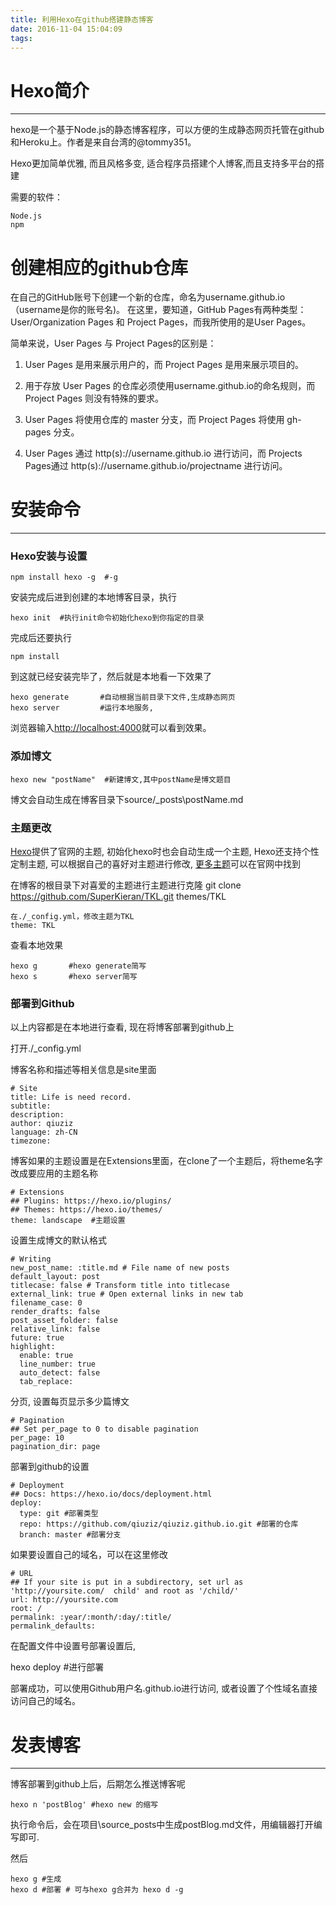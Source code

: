 ```yaml
---
title: 利用Hexo在github搭建静态博客
date: 2016-11-04 15:04:09
tags:
---
```

# Hexo简介
---
hexo是一个基于Node.js的静态博客程序，可以方便的生成静态网页托管在github和Heroku上。作者是来自台湾的@tommy351。

Hexo更加简单优雅, 而且风格多变, 适合程序员搭建个人博客,而且支持多平台的搭建


需要的软件：

	Node.js  
	npm        

<!--more-->
# 创建相应的github仓库

在自己的GitHub账号下创建一个新的仓库，命名为username.github.io（username是你的账号名)。
在这里，要知道，GitHub Pages有两种类型：User/Organization Pages 和 Project Pages，而我所使用的是User Pages。

简单来说，User Pages 与 Project Pages的区别是：

1. User Pages 是用来展示用户的，而 Project Pages 是用来展示项目的。

2. 用于存放 User Pages 的仓库必须使用username.github.io的命名规则，而 Project Pages 则没有特殊的要求。

3. User Pages 将使用仓库的 master 分支，而 Project Pages 将使用 gh-pages 分支。

4. User Pages 通过 http(s)://username.github.io 进行访问，而 Projects Pages通过 http(s)://username.github.io/projectname 进行访问。





# 安装命令
---

### Hexo安装与设置

	npm install hexo -g  #-g

安装完成后进到创建的本地博客目录，执行

	hexo init  #执行init命令初始化hexo到你指定的目录


完成后还要执行

	npm install

到这就已经安装完毕了，然后就是本地看一下效果了

	hexo generate       #自动根据当前目录下文件,生成静态网页
	hexo server         #运行本地服务,


浏览器输入<http://localhost:4000>就可以看到效果。

### 添加博文

	hexo new "postName"  #新建博文,其中postName是博文题目


博文会自动生成在博客目录下source/_posts\postName.md


### 主题更改

[Hexo](http://hexo.io/)提供了官网的主题, 初始化hexo时也会自动生成一个主题, Hexo还支持个性定制主题, 可以根据自己的喜好对主题进行修改, [更多主题](https://github.com/hexojs/hexo/wiki/Themes)可以在官网中找到


在博客的根目录下对喜爱的主题进行主题进行克隆
git clone https://github.com/SuperKieran/TKL.git themes/TKL

	在./_config.yml，修改主题为TKL
	theme: TKL

查看本地效果

	hexo g       #hexo generate简写
	hexo s       #hexo server简写

### 部署到Github
以上内容都是在本地进行查看, 现在将博客部署到github上

打开./_config.yml

博客名称和描述等相关信息是site里面

	# Site
	title: Life is need record.
	subtitle:
	description:
	author: qiuziz
	language: zh-CN
	timezone:

博客如果的主题设置是在Extensions里面，在clone了一个主题后，将theme名字改成要应用的主题名称

	# Extensions
	## Plugins: https://hexo.io/plugins/
	## Themes: https://hexo.io/themes/
	theme: landscape  #主题设置

设置生成博文的默认格式

	# Writing
	new_post_name: :title.md # File name of new posts
	default_layout: post
	titlecase: false # Transform title into titlecase
	external_link: true # Open external links in new tab
	filename_case: 0
	render_drafts: false
	post_asset_folder: false
	relative_link: false
	future: true
	highlight:
	  enable: true
	  line_number: true
	  auto_detect: false
	  tab_replace:


分页, 设置每页显示多少篇博文

	# Pagination
	## Set per_page to 0 to disable pagination
	per_page: 10
	pagination_dir: page

部署到github的设置

	# Deployment
	## Docs: https://hexo.io/docs/deployment.html
	deploy:
	  type: git #部署类型
	  repo: https://github.com/qiuziz/qiuziz.github.io.git #部署的仓库
	  branch: master #部署分支

如果要设置自己的域名，可以在这里修改

	# URL
	## If your site is put in a subdirectory, set url as 'http://yoursite.com/	child' and root as '/child/'
	url: http://yoursite.com
	root: /
	permalink: :year/:month/:day/:title/
	permalink_defaults:

在配置文件中设置号部署设置后,

hexo deploy  #进行部署

部署成功，可以使用Github用户名.github.io进行访问, 或者设置了个性域名直接访问自己的域名。


# 发表博客
---

博客部署到github上后，后期怎么推送博客呢

	hexo n 'postBlog' #hexo new 的缩写


执行命令后，会在项目\source_posts中生成postBlog.md文件，用编辑器打开编写即可.

然后

	hexo g #生成
	hexo d #部署 # 可与hexo g合并为 hexo d -g



